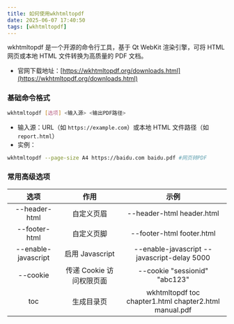 ```yaml
---
title: 如何使用wkhtmltopdf
date: 2025-06-07 17:40:50
tags: [wkhtmltopdf]
---
```

wkhtmltopdf 是一个开源的命令行工具，基于 Qt WebKit 渲染引擎，可将 HTML 网页或本地 HTML 文件转换为高质量的 PDF 文档。
<!-- more -->



- 官网下载地址：[https://wkhtmltopdf.org/downloads.html](https://wkhtmltopdf.org/downloads.html)




### 基础命令格式

```bash
wkhtmltopdf [选项] <输入源> <输出PDF路径>
```

  - 输入源：URL（如 `https://example.com`）或本地 HTML 文件路径（如 `report.html`）
  - 实例：

```bash
wkhtmltopdf --page-size A4 https://baidu.com baidu.pdf #网页转PDF
```



### 常用高级选项

|        选项         |           作用           |                          示例                          |
| :-----------------: | :----------------------: | :----------------------------------------------------: |
|    --header-html    |        自定义页眉        |               --header-html header.html                |
|    --footer-html    |        自定义页脚        |               --footer-html footer.html                |
| --enable-javascript |     启用 Javascript      |      --enable-javascript --javascript-delay 5000       |
|      --cookie       | 传递 Cookie 访问权限页面 |             --cookie "sessionid" "abc123"              |
|         toc         |        生成目录页        | wkhtmltopdf toc chapter1.html chapter2.html manual.pdf |

